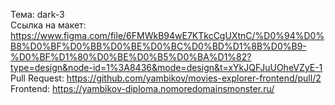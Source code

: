 Тема: dark-3  
Ссылка на макет: https://www.figma.com/file/6FMWkB94wE7KTkcCgUXtnC/%D0%94%D0%B8%D0%BF%D0%BB%D0%BE%D0%BC%D0%BD%D1%8B%D0%B9-%D0%BF%D1%80%D0%BE%D0%B5%D0%BA%D1%82?type=design&node-id=1%3A8436&mode=design&t=xYkJQFJuUOheVZyE-1  
Pull Request: https://github.com/yambikov/movies-explorer-frontend/pull/2  
Frontend: https://yambikov-diploma.nomoredomainsmonster.ru/

